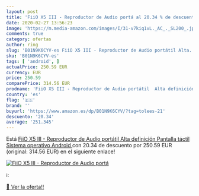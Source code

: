 ```yaml
---
layout: post
title: 'FiiO X5 III - Reproductor de Audio portá al 20.34 % de descuento'
date: 2020-02-27 13:56:23
image: 'https://m.media-amazon.com/images/I/31-v7kiq1vL._AC_._SL200_.jpg'
comments: true
category: ofertas
author: ring
slug: 'B01N9K6CYV-es FiiO X5 III - Reproductor de Audio portátil Alta...'
sku: 'B01N9K6CYV-es'
tags: [ 'android', ]
actualPrice: 250.59 EUR
currency: EUR
price: 250.59
comparePrice: 314.56 EUR
prodname: 'FiiO X5 III - Reproductor de Audio portátil  Alta definición  Pantalla táctil  Sistema operativo Android '
country: 'es'
flag: '🇪🇸'
brand: ''
buyurl: 'https://www.amazon.es/dp/B01N9K6CYV/?tag=tolees-21'
descuento: '20.34'
average: '251.345'
---
```


Está [FiiO X5 III - Reproductor de Audio portátil  Alta definición  Pantalla táctil  Sistema operativo Android ](https://www.amazon.es/dp/B01N9K6CYV/?tag=tolees-21) con 20.34 de descuento por 250.59 EUR (original: 314.56 EUR) en el siguiente enlace!

[![FiiO X5 III - Reproductor de Audio portá](https://m.media-amazon.com/images/I/31-v7kiq1vL._AC_._SL200_.jpg)](https://www.amazon.es/dp/B01N9K6CYV/?tag=tolees-21)

ℹ️:


[🛒 Ver la oferta!!](https://www.amazon.es/dp/B01N9K6CYV/?tag=tolees-21)
